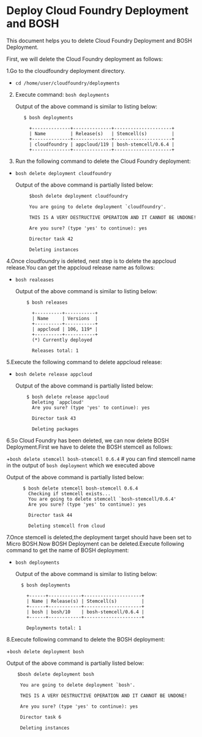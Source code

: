 # Deploy Cloud Foundry Deployment and BOSH #

This document helps you to delete Cloud Foundry Deployment and BOSH Deployment.

First, we will delete the Cloud Foundry deployment as follows:

1.Go to the cloudfoundry deployment directory.

+ `cd /home/user/cloudfoundry/deployments`

2. Execute command: `bosh deployments`

   Output of the above command is similar to listing below:
   

          $ bosh deployments

            +--------------+--------------+---------------------+
            | Name         | Release(s)   | Stemcell(s)         |
            +--------------+--------------+---------------------+
            | cloudfoundry | appcloud/119 | bosh-stemcell/0.6.4 |
            +--------------+--------------+---------------------+

3. Run the following command to delete the Cloud Foundry deployment:
  
+ `bosh delete deployment cloudfoundry`

  Output of the above command is partially listed below:

           $bosh delete deployment cloudfoundry

           You are going to delete deployment `cloudfoundry'.

           THIS IS A VERY DESTRUCTIVE OPERATION AND IT CANNOT BE UNDONE!

           Are you sure? (type 'yes' to continue): yes

           Director task 42

           Deleting instances


4.Once cloudfoundry is deleted, nest step is to delete the appcloud release.You can get the appcloud release name as follows:

+ `bosh realeases`

   Output of the above command is similar to listing below:

          $ bosh releases

            +----------+-----------+
            | Name     | Versions  |
            +----------+-----------+
            | appcloud | 106, 119* |
            +----------+-----------+
            (*) Currently deployed

            Releases total: 1

5.Execute the following command to delete appcloud release:   

+ `bosh delete release appcloud`

   Output of the above command is partially listed below:

          $ bosh delete release appcloud
            Deleting `appcloud'
            Are you sure? (type 'yes' to continue): yes

            Director task 43

            Deleting packages

6.So Cloud Foundry has been deleted, we can now delete BOSH Deployment.First we have to delete the BOSH stemcell as follows:

+`bosh delete stemcell bosh-stemcell 0.6.4` # you can find stemcell name in the output of `bosh deployment` which we executed above

   Output of the above command is partially listed below:

          $ bosh delete stemcell bosh-stemcell 0.6.4
            Checking if stemcell exists...
            You are going to delete stemcell `bosh-stemcell/0.6.4'
            Are you sure? (type 'yes' to continue): yes

            Director task 44

            Deleting stemcell from cloud 

7.Once stemcell is deleted,the deployment target should have been set to Micro BOSH.Now BOSH Deployment can be deleted.Execute following command to get the name of BOSH deployment:

+ `bosh deployments`
   
   Output of the above command is similar to listing below:

        $ bosh deployments

          +------+------------+---------------------+
          | Name | Release(s) | Stemcell(s)         |
          +------+------------+---------------------+
          | bosh | bosh/10    | bosh-stemcell/0.6.4 |
          +------+------------+---------------------+

          Deployments total: 1

8.Execute following command to delete the BOSH deployment:

+`bosh delete deployment bosh`

  Output of the above command is partially listed below:

        $bosh delete deployment bosh 

         You are going to delete deployment `bosh'.

         THIS IS A VERY DESTRUCTIVE OPERATION AND IT CANNOT BE UNDONE!

         Are you sure? (type 'yes' to continue): yes

         Director task 6

         Deleting instances

 

